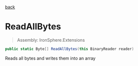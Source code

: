 ﻿

[back](/IronSphere.Extensions/types/BinaryReaderExtension)

# ReadAllBytes

> Assembly: IronSphere.Extensions

```csharp
public static Byte[] ReadAllBytes(this BinaryReader reader)
```

Reads all bytes and writes them into an array

 